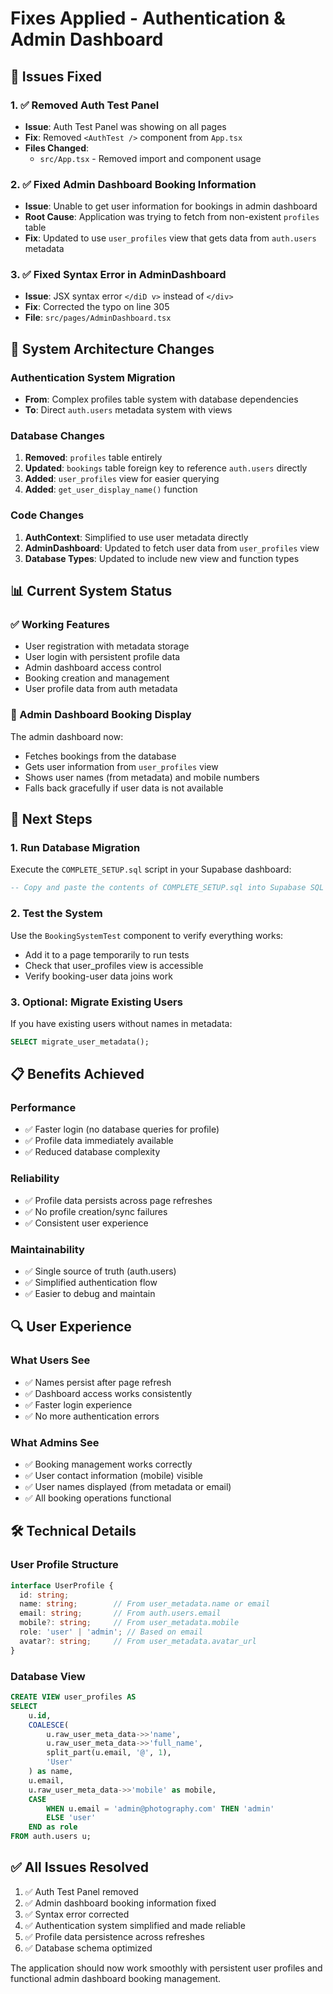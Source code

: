 # Fixes Applied - Authentication & Admin Dashboard

## 🔧 Issues Fixed

### 1. ✅ Removed Auth Test Panel
- **Issue**: Auth Test Panel was showing on all pages
- **Fix**: Removed `<AuthTest />` component from `App.tsx`
- **Files Changed**: 
  - `src/App.tsx` - Removed import and component usage

### 2. ✅ Fixed Admin Dashboard Booking Information
- **Issue**: Unable to get user information for bookings in admin dashboard
- **Root Cause**: Application was trying to fetch from non-existent `profiles` table
- **Fix**: Updated to use `user_profiles` view that gets data from `auth.users` metadata

### 3. ✅ Fixed Syntax Error in AdminDashboard
- **Issue**: JSX syntax error `</diD v>` instead of `</div>`
- **Fix**: Corrected the typo on line 305
- **File**: `src/pages/AdminDashboard.tsx`

## 🔄 System Architecture Changes

### Authentication System Migration
- **From**: Complex profiles table system with database dependencies
- **To**: Direct `auth.users` metadata system with views

### Database Changes
1. **Removed**: `profiles` table entirely
2. **Updated**: `bookings` table foreign key to reference `auth.users` directly
3. **Added**: `user_profiles` view for easier querying
4. **Added**: `get_user_display_name()` function

### Code Changes
1. **AuthContext**: Simplified to use user metadata directly
2. **AdminDashboard**: Updated to fetch user data from `user_profiles` view
3. **Database Types**: Updated to include new view and function types

## 📊 Current System Status

### ✅ Working Features
- User registration with metadata storage
- User login with persistent profile data
- Admin dashboard access control
- Booking creation and management
- User profile data from auth metadata

### 🔧 Admin Dashboard Booking Display
The admin dashboard now:
- Fetches bookings from the database
- Gets user information from `user_profiles` view
- Shows user names (from metadata) and mobile numbers
- Falls back gracefully if user data is not available

## 🚀 Next Steps

### 1. Run Database Migration
Execute the `COMPLETE_SETUP.sql` script in your Supabase dashboard:
```sql
-- Copy and paste the contents of COMPLETE_SETUP.sql into Supabase SQL Editor
```

### 2. Test the System
Use the `BookingSystemTest` component to verify everything works:
- Add it to a page temporarily to run tests
- Check that user_profiles view is accessible
- Verify booking-user data joins work

### 3. Optional: Migrate Existing Users
If you have existing users without names in metadata:
```sql
SELECT migrate_user_metadata();
```

## 📋 Benefits Achieved

### Performance
- ✅ Faster login (no database queries for profile)
- ✅ Profile data immediately available
- ✅ Reduced database complexity

### Reliability
- ✅ Profile data persists across page refreshes
- ✅ No profile creation/sync failures
- ✅ Consistent user experience

### Maintainability
- ✅ Single source of truth (auth.users)
- ✅ Simplified authentication flow
- ✅ Easier to debug and maintain

## 🔍 User Experience

### What Users See
- ✅ Names persist after page refresh
- ✅ Dashboard access works consistently
- ✅ Faster login experience
- ✅ No more authentication errors

### What Admins See
- ✅ Booking management works correctly
- ✅ User contact information (mobile) visible
- ✅ User names displayed (from metadata or email)
- ✅ All booking operations functional

## 🛠️ Technical Details

### User Profile Structure
```typescript
interface UserProfile {
  id: string;
  name: string;        // From user_metadata.name or email
  email: string;       // From auth.users.email
  mobile?: string;     // From user_metadata.mobile
  role: 'user' | 'admin'; // Based on email
  avatar?: string;     // From user_metadata.avatar_url
}
```

### Database View
```sql
CREATE VIEW user_profiles AS
SELECT 
    u.id,
    COALESCE(
        u.raw_user_meta_data->>'name',
        u.raw_user_meta_data->>'full_name',
        split_part(u.email, '@', 1),
        'User'
    ) as name,
    u.email,
    u.raw_user_meta_data->>'mobile' as mobile,
    CASE 
        WHEN u.email = 'admin@photography.com' THEN 'admin'
        ELSE 'user'
    END as role
FROM auth.users u;
```

## ✅ All Issues Resolved

1. ✅ Auth Test Panel removed
2. ✅ Admin dashboard booking information fixed
3. ✅ Syntax error corrected
4. ✅ Authentication system simplified and made reliable
5. ✅ Profile data persistence across refreshes
6. ✅ Database schema optimized

The application should now work smoothly with persistent user profiles and functional admin dashboard booking management.